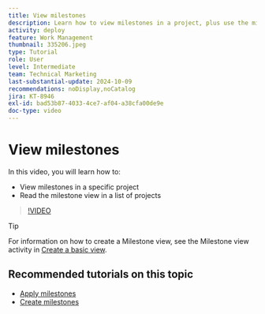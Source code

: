 ```yaml
---
title: View milestones
description: Learn how to view milestones in a project, plus use the milestone view in the [!UICONTROL Project] area.
activity: deploy
feature: Work Management
thumbnail: 335206.jpeg
type: Tutorial
role: User
level: Intermediate
team: Technical Marketing
last-substantial-update: 2024-10-09
recommendations: noDisplay,noCatalog
jira: KT-8946
exl-id: bad53b87-4033-4ce7-af04-a38cfa00de9e
doc-type: video
---
```

# View milestones

In this video, you will learn how to:

* View milestones in a specific project
* Read the milestone view in a list of projects

>[!VIDEO](https://video.tv.adobe.com/v/335206/?quality=12&learn=on)

>[!TIP]
>
>For information on how to create a Milestone view, see the Milestone view activity in [Create a basic view](/help/reporting/basic-reporting/create-a-basic-view.md).

## Recommended tutorials on this topic

* [Apply milestones](/help/manage-work/approval-processes-and-milestone-paths/apply-milestones.md)
* [Create milestones](/help/administration-and-setup/approval-processes-and-milestone-paths/creating-milestones.md)

